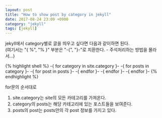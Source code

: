 ```yaml
---
layout: post
title: "How to show post by category in jekyll"
date: 2017-08-24 23:09 +0900
category: "jekyll"
tags: [jekyll]
---
```


jekyll에서 category별로 글을 띄우고 싶다면 다음과 같이하면 된다.<br />
(여기서는 "{ %", "% }" 부분은 "-{", "}-"로 치환한다. - 주석처리하는 방법을 몰라서...)
<br />

{% highlight shell %}
-{ for category in site.category }-
	-{ for posts in category }-
		-{ for post in posts }-
		-{ endfor }-
	-{ endfor }-
-{ endfor }-
{% endhighlight %}

for문의 순서대로<br />
1) site.category는 site의 모든 카테고리를 가져온다.<br />
2) category의 posts는 해당 카테고리에 있는 포스트들을 보여준다.<br />
3) posts의 post는 posts안의 각 post 정보를 가지고 있다.<br />

